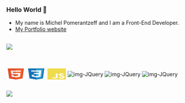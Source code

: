 ### Hello World 👋

* My name is Michel Pomerantzeff and I am a Front-End Developer.
* [My Portfolio website](https://michelpomerantzeff.github.io/portfolio/)

##

<div>
    <a href="https://www.linkedin.com/in/michelpomerantzeff/" target="_blank"><img src="https://img.shields.io/badge/-LinkedIn-%230077B5?style=for-the-badge&logo=linkedin&logoColor=white" target="_blank"></a>   
</div>

##
    

  <div style="display: inline_block"><br>
    <img align="center" alt="img-HTML" height="30" width="50" src="https://raw.githubusercontent.com/devicons/devicon/master/icons/html5/html5-original.svg">
    <img align="center" alt="img-CSS" height="30" width="50" src="https://raw.githubusercontent.com/devicons/devicon/master/icons/css3/css3-original.svg">
    <img align="center" alt="img-Js" height="30" width="50" src="https://raw.githubusercontent.com/devicons/devicon/master/icons/javascript/javascript-plain.svg">
    <img align="center" alt="img-JQuery" height="30" width="50" src="https://cdn.jsdelivr.net/gh/devicons/devicon/icons/react/react-original.svg">    
    <img align="center" alt="img-JQuery" height="30" width="50" src="https://cdn.jsdelivr.net/gh/devicons/devicon/icons/nodejs/nodejs-original.svg">
    <img align="center" alt="img-JQuery" height="30" width="50" src="https://cdn.jsdelivr.net/gh/devicons/devicon/icons/git/git-original.svg">
  </div>

##

<div>
  <img height="165em" src="https://github-readme-stats.vercel.app/api?username=michelpomerantzeff&show_icons=true&theme=merko&include_all_commits=true&count_private=true"/>
</div>
